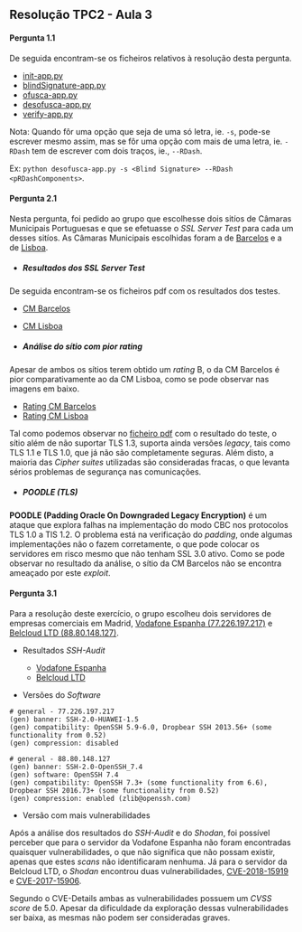 ## Resolução TPC2 - Aula 3

#### Pergunta 1.1

De seguida encontram-se os ficheiros relativos à resolução desta pergunta.

- [init-app.py](https://github.com/uminho-miei-engseg-19-20/Grupo7/blob/master/TPraticas/TPC2/Blind%20signatures/init-app.py)
- [blindSignature-app.py](https://github.com/uminho-miei-engseg-19-20/Grupo7/blob/master/TPraticas/TPC2/Blind%20signatures/blindSignature-app.py)
- [ofusca-app.py](https://github.com/uminho-miei-engseg-19-20/Grupo7/blob/master/TPraticas/TPC2/Blind%20signatures/ofusca-app.py)
- [desofusca-app.py](https://github.com/uminho-miei-engseg-19-20/Grupo7/blob/master/TPraticas/TPC2/Blind%20signatures/desofusca-app.py)
- [verify-app.py](https://github.com/uminho-miei-engseg-19-20/Grupo7/blob/master/TPraticas/TPC2/Blind%20signatures/verify-app.py)

Nota: Quando fôr uma opção que seja de uma só letra, ie. ```-s```, pode-se escrever mesmo assim, mas se fôr uma opção com mais de uma letra, ie. ```-RDash``` tem de escrever com dois traços, ie., ```--RDash```. 

Ex: ```python desofusca-app.py -s <Blind Signature> --RDash <pRDashComponents>```.

#### Pergunta 2.1

Nesta pergunta, foi pedido ao grupo que escolhesse dois sitíos de Câmaras Municipais Portuguesas e que se efetuasse o *SSL Server Test* para cada um desses sitíos. As Câmaras Municipais escolhidas foram a de [Barcelos](https://www.cm-barcelos.pt/) e a de [Lisboa](https://www.lisboa.pt/).

- ##### Resultados dos *SSL Server Test*

De seguida encontram-se os ficheiros pdf com os resultados dos testes.
- [CM Barcelos](https://github.com/uminho-miei-engseg-19-20/Grupo7/blob/master/TPraticas/TPC2/sslTestBarcelos.pdf)
- [CM Lisboa](https://github.com/uminho-miei-engseg-19-20/Grupo7/blob/master/TPraticas/TPC2/sslTestLisboa.pdf)

- ##### Análise do sítio com pior _rating_

Apesar de ambos os sítios terem obtido um _rating_ B, o da CM Barcelos é pior comparativamente ao da CM Lisboa, como se pode observar nas imagens em baixo.

- [Rating CM Barcelos](https://github.com/uminho-miei-engseg-19-20/Grupo7/blob/master/TPraticas/TPC2/sslTestBarcelos.jpg)
- [Rating CM Lisboa](https://github.com/uminho-miei-engseg-19-20/Grupo7/blob/master/TPraticas/TPC2/sslTestLisboa.jpg)

Tal como podemos observar no [ficheiro pdf](https://github.com/uminho-miei-engseg-19-20/Grupo7/blob/master/TPraticas/TPC2/sslTestBarcelos.pdf) com o resultado do teste, o sítio além de não suportar TLS 1.3, suporta ainda versões _legacy_, tais como TLS 1.1 e TLS 1.0, que já não são completamente seguras. Além disto, a maioria das _Cipher suites_ utilizadas são consideradas fracas, o que levanta sérios problemas de segurança nas comunicações.

- ##### **POODLE (TLS)**

**POODLE (Padding Oracle On Downgraded Legacy Encryption)** é um ataque que explora falhas na implementação do modo CBC nos protocolos TLS 1.0 a TlS 1.2. O problema está na verificação do _padding_, onde algumas implementações não o fazem corretamente, o que pode colocar os servidores em risco mesmo que não tenham SSL 3.0 ativo.
Como se pode observar no resultado da análise, o sítio da CM Barcelos não se encontra ameaçado por este _exploit_.

#### Pergunta 3.1

Para a resolução deste exercício, o grupo escolheu dois servidores de empresas comerciais em Madrid, [Vodafone Espanha (77.226.197.217)](https://www.shodan.io/host/77.226.197.217) e [Belcloud LTD (88.80.148.127)](https://www.shodan.io/host/88.80.148.127).

- Resultados *SSH-Audit*
  - [Vodafone Espanha](https://github.com/uminho-miei-engseg-19-20/Grupo7/blob/master/TPraticas/TPC2/ssh-audit-77.226.197.217.txt)
  - [Belcloud LTD](https://github.com/uminho-miei-engseg-19-20/Grupo7/blob/master/TPraticas/TPC2/ssh-audit-88.80.148.127.txt)

- Versões do *Software*

````
# general - 77.226.197.217
(gen) banner: SSH-2.0-HUAWEI-1.5
(gen) compatibility: OpenSSH 5.9-6.0, Dropbear SSH 2013.56+ (some functionality from 0.52)
(gen) compression: disabled
`````

````
# general - 88.80.148.127
(gen) banner: SSH-2.0-OpenSSH_7.4
(gen) software: OpenSSH 7.4
(gen) compatibility: OpenSSH 7.3+ (some functionality from 6.6), Dropbear SSH 2016.73+ (some functionality from 0.52)
(gen) compression: enabled (zlib@openssh.com)
````
- Versão com mais vulnerabilidades

Após a análise dos resultados do *SSH-Audit* e do *Shodan*, foi possível perceber que para o servidor da Vodafone Espanha não foram encontradas quaisquer vulnerabilidades, o que não significa que não possam existir, apenas que estes *scans* não identificaram nenhuma. Já para o servidor da Belcloud LTD, o *Shodan* encontrou duas vulnerabilidades, [
CVE-2018-15919](https://www.cvedetails.com/cve/CVE-2018-15919/) e [CVE-2017-15906](https://www.cvedetails.com/cve/CVE-2017-15906).

Segundo o CVE-Details ambas as vulnerabilidades possuem um *CVSS score* de 5.0. Apesar da dificuldade da exploração dessas vulnerabilidades ser baixa, as mesmas não podem ser consideradas graves.
